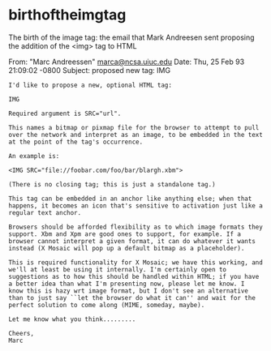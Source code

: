 birthoftheimgtag
================

The birth of the image tag: the email that Mark Andreesen sent proposing the addition of the &lt;img&gt; tag to HTML




  From: "Marc Andreessen" <marca@ncsa.uiuc.edu>
	Date: Thu, 25 Feb 93 21:09:02 -0800
	Subject: proposed new tag: IMG

	I'd like to propose a new, optional HTML tag:

	IMG

	Required argument is SRC="url".

	This names a bitmap or pixmap file for the browser to attempt to pull
	over the network and interpret as an image, to be embedded in the text
	at the point of the tag's occurrence.

	An example is:

	<IMG SRC="file://foobar.com/foo/bar/blargh.xbm">

	(There is no closing tag; this is just a standalone tag.)

	This tag can be embedded in an anchor like anything else; when that
	happens, it becomes an icon that's sensitive to activation just like a
	regular text anchor.

	Browsers should be afforded flexibility as to which image formats they
	support. Xbm and Xpm are good ones to support, for example. If a
	browser cannot interpret a given format, it can do whatever it wants
	instead (X Mosaic will pop up a default bitmap as a placeholder).

	This is required functionality for X Mosaic; we have this working, and
	we'll at least be using it internally. I'm certainly open to
	suggestions as to how this should be handled within HTML; if you have
	a better idea than what I'm presenting now, please let me know. I
	know this is hazy wrt image format, but I don't see an alternative
	than to just say ``let the browser do what it can'' and wait for the
	perfect solution to come along (MIME, someday, maybe).

	Let me know what you think.........

	Cheers,
	Marc
